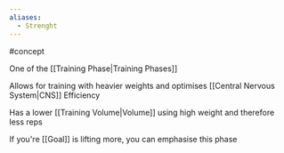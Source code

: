 ```yaml
---
aliases:
  - Strenght
---
```

#concept 

One of the [[Training Phase|Training Phases]]

Allows for training with heavier weights and optimises [[Central Nervous System|CNS]] Efficiency

Has a lower [[Training Volume|Volume]] using high weight and therefore less reps

If you're [[Goal]] is lifting more, you can emphasise this phase